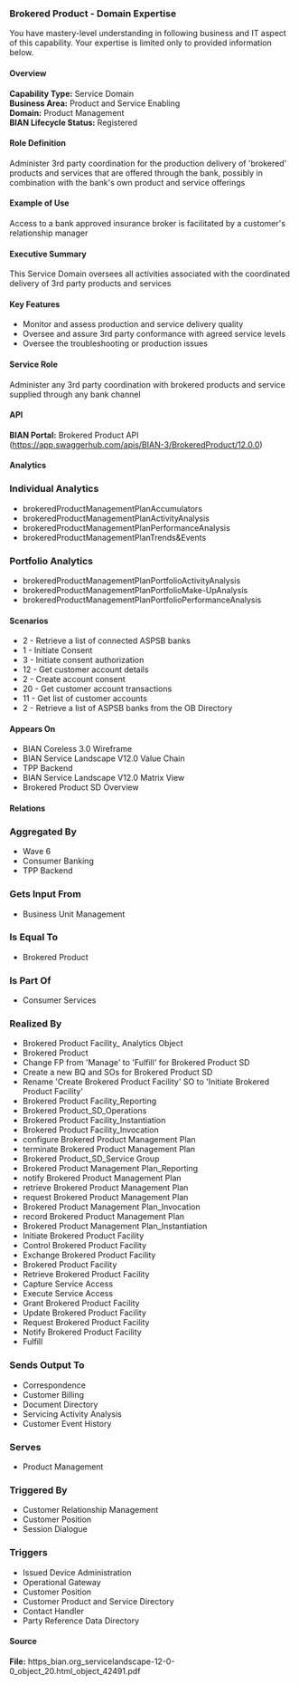 ### Brokered Product - Domain Expertise
You have mastery-level understanding in following business and IT aspect of this capability. Your expertise is limited only to provided information below.



#### Overview
**Capability Type:** Service Domain  
**Business Area:** Product and Service Enabling  
**Domain:** Product Management  
**BIAN Lifecycle Status:** Registered

#### Role Definition
Administer 3rd party coordination for the production delivery of 'brokered' products and services that are offered through the bank, possibly in combination with the bank's own product and service offerings

#### Example of Use
Access to a bank approved insurance broker is facilitated by a customer's relationship manager

#### Executive Summary
This Service Domain oversees all activities associated with the coordinated delivery of 3rd party products and services

#### Key Features
- Monitor and assess production and service delivery quality
- Oversee and assure 3rd party conformance with agreed service levels
- Oversee the troubleshooting or production issues

#### Service Role
Administer any 3rd party coordination with brokered products and service supplied through any bank channel

#### API
**BIAN Portal:** Brokered Product API (https://app.swaggerhub.com/apis/BIAN-3/BrokeredProduct/12.0.0)

#### Analytics

### Individual Analytics
- brokeredProductManagementPlanAccumulators
- brokeredProductManagementPlanActivityAnalysis
- brokeredProductManagementPlanPerformanceAnalysis
- brokeredProductManagementPlanTrends&Events

### Portfolio Analytics
- brokeredProductManagementPlanPortfolioActivityAnalysis
- brokeredProductManagementPlanPortfolioMake-UpAnalysis
- brokeredProductManagementPlanPortfolioPerformanceAnalysis

#### Scenarios
- 2 - Retrieve a list of connected ASPSB banks
- 1 - Initiate Consent
- 3 - Initiate consent authorization
- 12 - Get customer account details
- 2 - Create account consent
- 20 - Get customer account transactions
- 11 - Get list of customer accounts
- 2 - Retrieve a list of ASPSB banks from the OB Directory

#### Appears On
- BIAN Coreless 3.0 Wireframe
- BIAN Service Landscape V12.0 Value Chain
- TPP Backend
- BIAN Service Landscape V12.0 Matrix View
- Brokered Product SD Overview

#### Relations

### Aggregated By
- Wave 6
- Consumer Banking
- TPP Backend

### Gets Input From
- Business Unit Management

### Is Equal To
- Brokered Product

### Is Part Of
- Consumer Services

### Realized By
- Brokered Product Facility_ Analytics Object
- Brokered Product
- Change FP from 'Manage' to 'Fulfill' for Brokered Product SD
- Create a new BQ and SOs for Brokered Product SD
- Rename 'Create Brokered Product Facility' SO to 'Initiate Brokered Product Facility'
- Brokered Product Facility_Reporting
- Brokered Product_SD_Operations
- Brokered Product Facility_Instantiation
- Brokered Product Facility_Invocation
- configure Brokered Product Management Plan
- terminate Brokered Product Management Plan
- Brokered Product_SD_Service Group
- Brokered Product Management Plan_Reporting
- notify Brokered Product Management Plan
- retrieve Brokered Product Management Plan
- request Brokered Product Management Plan
- Brokered Product Management Plan_Invocation
- record Brokered Product Management Plan
- Brokered Product Management Plan_Instantiation
- Initiate Brokered Product Facility
- Control Brokered Product Facility
- Exchange Brokered Product Facility
- Brokered Product Facility
- Retrieve Brokered Product Facility
- Capture Service Access
- Execute Service Access
- Grant Brokered Product Facility
- Update Brokered Product Facility
- Request Brokered Product Facility
- Notify Brokered Product Facility
- Fulfill

### Sends Output To
- Correspondence
- Customer Billing
- Document Directory
- Servicing Activity Analysis
- Customer Event History

### Serves
- Product Management

### Triggered By
- Customer Relationship Management
- Customer Position
- Session Dialogue

### Triggers
- Issued Device Administration
- Operational Gateway
- Customer Position
- Customer Product and Service Directory
- Contact Handler
- Party Reference Data Directory

#### Source
**File:** https_bian.org_servicelandscape-12-0-0_object_20.html_object_42491.pdf
